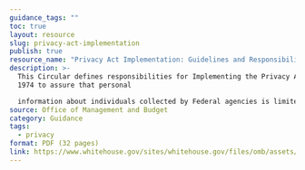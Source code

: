 ```yaml
---
guidance_tags: ""
toc: true
layout: resource
slug: privacy-act-implementation
publish: true
resource_name: "Privacy Act Implementation: Guidelines and Responsibilities"
description: >-
  This Circular defines responsibilities for Implementing the Privacy Act of
  1974 to assure that personal

  information about individuals collected by Federal agencies is limited to that which is legally authorized and necessary and is maintained in a manner which precludes unwarranted intrusions upon individual privacy. Dated July 9, 1975.
source: Office of Management and Budget
category: Guidance
tags:
  - privacy
format: PDF (32 pages)
link: https://www.whitehouse.gov/sites/whitehouse.gov/files/omb/assets/OMB/inforeg/implementation_guidelines.pdf
---
```

